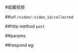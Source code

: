 #收藏视频



##url
`/video/:video_id/collected`


##http method
`post`

##params


##respond
eg:
```

```



